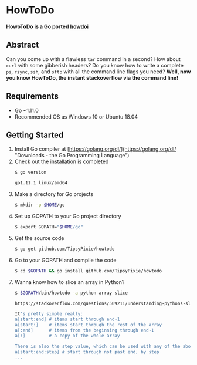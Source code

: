 # HowToDo

**HowoToDo is a Go ported [howdoi](https://github.com/gleitz/howdoi "gleitz/howdoi")**

## Abstract

Can you come up with a flawless `tar` command in a second? How about `curl` with some gibberish headers? Do you know how to write a complete `ps`, `rsync`, `ssh`, and `sftp` with all the command line flags you need? **Well, now you know HowToDo, the instant stackoverflow via the command line!**   

## Requirements

* Go ~1.11.0
* Recommended OS as Windows 10 or Ubuntu 18.04

## Getting Started

1. Install Go compiler at [https://golang.org/dl/](https://golang.org/dl/ "Downloads - the Go Programming Language")
1. Check out the installation is completed
   ```bash
   $ go version
   ```
   ```bash
   go1.11.1 linux/amd64
   ```
1. Make a directory for Go projects
   ```bash
   $ mkdir -p $HOME/go
   ```
1. Set up GOPATH to your Go project directory
   ```bash
   $ export GOPATH="$HOME/go"
   ```
1. Get the source code
   ```bash
   $ go get github.com/TipsyPixie/howtodo
   ```
1. Go to your GOPATH and compile the code
   ```bash
   $ cd $GOPATH && go install github.com/TipsyPixie/howtodo
   ```
1. Wanna know how to slice an array in Python?
   ```bash
   $ $GOPATH/bin/howtodo -a python array slice
   ```
   ```bash
   https://stackoverflow.com/questions/509211/understanding-pythons-slice-notation
   
   It's pretty simple really:
   a[start:end] # items start through end-1
   a[start:]    # items start through the rest of the array
   a[:end]      # items from the beginning through end-1
   a[:]         # a copy of the whole array
   
   There is also the step value, which can be used with any of the above:
   a[start:end:step] # start through not past end, by step
   ...
   ```
